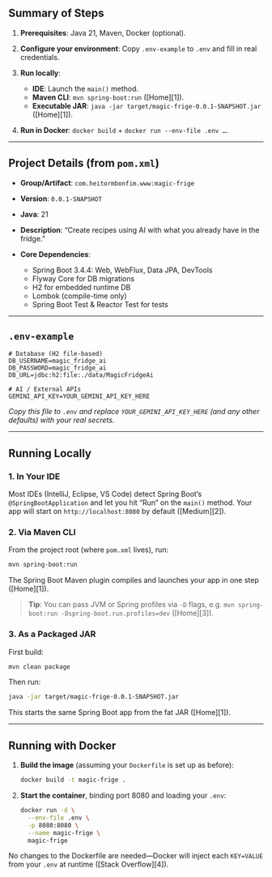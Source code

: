 ## Summary of Steps

1. **Prerequisites**: Java 21, Maven, Docker (optional).
2. **Configure your environment**: Copy `.env-example` to `.env` and fill in real credentials.
3. **Run locally**:

   - **IDE**: Launch the `main()` method.
   - **Maven CLI**: `mvn spring-boot:run` ([Home][1]).
   - **Executable JAR**: `java -jar target/magic-frige-0.0.1-SNAPSHOT.jar` ([Home][1]).

4. **Run in Docker**: `docker build` + `docker run --env-file .env …`.

---

## Project Details (from `pom.xml`)

- **Group/Artifact**: `com.heitormbonfim.www:magic-frige`
- **Version**: `0.0.1-SNAPSHOT`
- **Java**: 21
- **Description**: “Create recipes using AI with what you already have in the fridge.”
- **Core Dependencies**:

  - Spring Boot 3.4.4: Web, WebFlux, Data JPA, DevTools
  - Flyway Core for DB migrations
  - H2 for embedded runtime DB
  - Lombok (compile-time only)
  - Spring Boot Test & Reactor Test for tests

---

## `.env-example`

```env
# Database (H2 file-based)
DB_USERNAME=magic_fridge_ai
DB_PASSWORD=magic_fridge_ai
DB_URL=jdbc:h2:file:./data/MagicFridgeAi

# AI / External APIs
GEMINI_API_KEY=YOUR_GEMINI_API_KEY_HERE
```

_Copy this file to `.env` and replace `YOUR_GEMINI_API_KEY_HERE` (and any other defaults) with your real secrets._

---

## Running Locally

### 1. In Your IDE

Most IDEs (IntelliJ, Eclipse, VS Code) detect Spring Boot’s `@SpringBootApplication` and let you hit “Run” on the `main()` method. Your app will start on `http://localhost:8080` by default ([Medium][2]).

### 2. Via Maven CLI

From the project root (where `pom.xml` lives), run:

```bash
mvn spring-boot:run
```

The Spring Boot Maven plugin compiles and launches your app in one step ([Home][1]).

> **Tip**: You can pass JVM or Spring profiles via `-D` flags, e.g.
> `mvn spring-boot:run -Dspring-boot.run.profiles=dev` ([Home][3]).

### 3. As a Packaged JAR

First build:

```bash
mvn clean package
```

Then run:

```bash
java -jar target/magic-frige-0.0.1-SNAPSHOT.jar
```

This starts the same Spring Boot app from the fat JAR ([Home][1]).

---

## Running with Docker

1. **Build the image** (assuming your `Dockerfile` is set up as before):

   ```bash
   docker build -t magic-frige .
   ```

2. **Start the container**, binding port 8080 and loading your `.env`:

   ```bash
   docker run -d \
     --env-file .env \
     -p 8080:8080 \
     --name magic-frige \
     magic-frige
   ```

No changes to the Dockerfile are needed—Docker will inject each `KEY=VALUE` from your `.env` at runtime ([Stack Overflow][4]).
